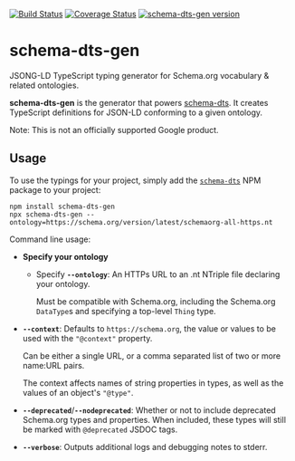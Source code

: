 [![Build Status](https://github.com/google/schema-dts/actions/workflows/ci.yml/badge.svg)](https://github.com/google/schema-dts/actions/workflows/ci.yml)
[![Coverage Status](https://coveralls.io/repos/github/google/schema-dts/badge.svg?branch=main)](https://coveralls.io/github/google/schema-dts?branch=main)
[![schema-dts-gen version](https://badge.fury.io/js/schema-dts-gen.svg)](https://www.npmjs.com/package/schema-dts-gen)

# schema-dts-gen

JSONG-LD TypeScript typing generator for Schema.org vocabulary & related
ontologies.

**schema-dts-gen** is the generator that powers
[schema-dts](https://www.npmjs.com/package/schema-dts). It creates TypeScript
definitions for JSON-LD conforming to a given ontology.

Note: This is not an officially supported Google product.

## Usage

To use the typings for your project, simply add the
[`schema-dts`](https://www.npmjs.com/package/schema-dts) NPM package to your
project:

```command
npm install schema-dts-gen
npx schema-dts-gen --ontology=https://schema.org/version/latest/schemaorg-all-https.nt
```

Command line usage:

- **Specify your ontology**

  - Specify **`--ontology`**: An HTTPs URL to an .nt NTriple file declaring your
    ontology.

    Must be compatible with Schema.org, including the Schema.org `DataType`s and
    specifying a top-level `Thing` type.

- **`--context`**: Defaults to `https://schema.org`, the value or values to be
  used with the `"@context"` property.

  Can be either a single URL, or a comma separated list of two or more name:URL
  pairs.

  The context affects names of string properties in types, as well as the values
  of an object's `"@type"`.

- **`--deprecated`**/**`--nodeprecated`**: Whether or not to include deprecated
  Schema.org types and properties. When included, these types will still be
  marked with `@deprecated` JSDOC tags.

- **`--verbose`**: Outputs additional logs and debugging notes to stderr.
